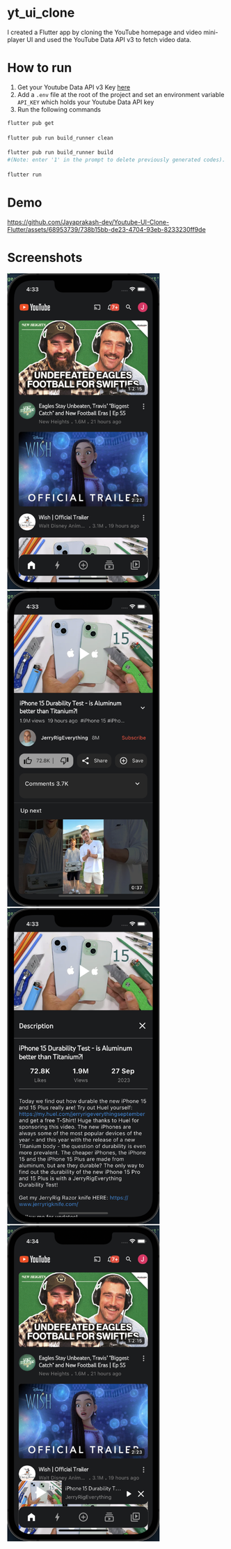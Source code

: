 # yt_ui_clone

I created a Flutter app by cloning the YouTube homepage and video mini-player UI and used the YouTube Data API v3 to fetch video data.

# How to run

1. Get your Youtube Data API v3 Key [here](https://console.cloud.google.com/apis/dashboard)
2. Add a `.env` file at the root of the project and set an environment variable `API_KEY` which holds your Youtube Data API key
3. Run the following commands

```bash
flutter pub get

flutter pub run build_runner clean

flutter pub run build_runner build
#(Note: enter '1' in the prompt to delete previously generated codes).

flutter run
```

# Demo
https://github.com/Jayaprakash-dev/Youtube-UI-Clone-Flutter/assets/68953739/738b15bb-de23-4704-93eb-8233230ff9de

# Screenshots
<div>
	<img src="demo/img/Screenshot-homepage.png" width="350"/>
	<img src="demo/img/Screenshot-yt-video-player.png" width="350"/>
</div>
<div>
	<img src="demo/img/Screenshot-yt-video-desc.png" width="350"/>
	<img src="demo/img/Screenshot-yt-miniplayer.png" width="350"/>
</div>
